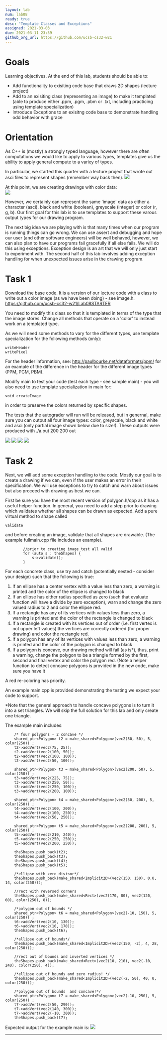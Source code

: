 ```yaml
---
layout: lab
num: lab08	
ready: true
desc: "Template Classes and Exceptions"
assigned: 2021-03-03
due: 2021-03-11 23:59
github_org_url: https://github.com/ucsb-cs32-w21
---
```


Goals
=====

Learning objectives. At the end of this lab, students should be able to:

- Add functionality to exisiting code base that draws 2D shapes (lecture project)
- Add to an exisiting class (representing an image) to make it templated (able to produce either .ppm, .pgm, .pbm or .txt, including practicing using template specialization)
- Introduce Exceptions to an exisitng code base to demonstrate handling odd behavior with grace

Orientation
============

As C++ is (mostly) a strongly typed language, however there are often computations we would like to apply to various types, templates give us the ability to apply general compute to a variey of types.  

In particular, we started this quarter with a lecture project that wrote out asci files to represent shapes (remember way back then).
![](asciFace.png)

At this point, we are creating drawings with color data:<br>
![](movablejpg.jpg)

However, we certainly can represent the same 'image' data as either a character (asci), black and white (boolean), greyscale (integer) or color (r, g, b).  Our first goal for this lab is to use templates to support these varous output types for our drawing program.

The next big idea we are playing with is that many times when our program is running things can go wrong.  We can use assert and debugging and hope our user (and other software engineers) will be well behaved, however, we can also plan to have our programs fail gracefully if all else fails.  We will do this using exceptions.  Exception design is an art that we will only just start to experiment with.  The second half of this lab involves adding exception handling for when unexpected issues arise in the drawing program.

Task 1
============

Download the base code.  It is a version of our lecture code with a class to write out a color image (as we have been doing) - see image.h.
https://github.com/ucsb-cs32-w21/Lab08STARTER

You need to modify this class so that it is templated in terms of the type that the image stores.  Change all methods that operate on a 'color' to instead work on a templated type.

As we will need some methods to vary for the different types, use template specialization for the following methods (only):
```
writeHeader
writePixel
```
For the header information, see: http://paulbourke.net/dataformats/ppm/
for an example of the difference in the header for the different image types (PPM, PGM, PBM).

Modify main to test your code (test each type - see sample main) - you will also need to use template specialization in main for:
```
void createImage
```
in order to preserve the colors returned by specific shapes.

The tests that the autograder will run will be released, but in genernal, make sure you can output all four image types: color, greyscale, black and white and asci (only partial image shown below due to size!). These outputs were produced with ./a.out 200 200 out

![](outPPM.jpg)
![](outPGM.jpg)
![](outPBM.jpg)
![](partialAsci.png)

Task 2
============
Next, we will add some exception handling to the code. Mostly our goal is to create a drawing if we can, even if the user makes an error in their specification.
We will use exceptions to try to catch and warn about issues but also proceed with drawing as best we can.

First be sure you have the most recent version of polygon.h/cpp as it has a useful helper function.  In general, you need to add a step prior to drawing which
validates whether all shapes can be drawn as expected.  Add a pure virtual method to shape called
```
validate
```
and before creating an image, validate that all shapes are drawable. (The example fullmain.cpp file includes an example).
```
		//prior to creating image test all valid
		for (auto s : theShapes) {
			s->validate();
		}
```

For each concrete class, use try and catch (potentially nested - consider your design) such that the following is true:
1) If an ellipse has a center vertex with a value less than zero, a warning is printed and the color of the ellipse is changed to black
2) If an ellipse has either radius specified as zero (such that evaluate function will have a divide by zero exception), warn and change the zero valued radius to 2 and color the ellipse red.
3) If a rectangle has any of its vertices with values less than zero,  a warning is printed and the color of the rectangle is changed to black
4) If a rectangle is created with its vertices out of order (i.e. first vertex is not upper left values) the vertices are correctly ordered (for proper drawing) and color the rectangle red.
5) If a polygon has any of its vertices with values less than zero,  a warning is printed and the color of the polygon is changed to black
6) If a polygon is concave, our drawing method will fail (as is*), thus, print a warning, change the polygon to be a triangle formed by the first, second and final vertex and color the polygon red. (Note a helper function to detect concave polygons is provided in the new code, make sure you have it

A red re-coloring has priority.

An example main.cpp is provided demonstrating the testing we expect your code to support.

*Note that the general approach to handle concave polygons is to turn it into a set triangles.  We will skip the full solution for this lab and only create one triangle.

The example main includes:
```
	/* four polygons - 2 concave */
	shared_ptr<Polygon> t2 = make_shared<Polygon>(vec2(50, 50), 5, color(250)) ;
	t2->addVert(vec2(75, 25));
	t2->addVert(vec2(100, 50));
	t2->addVert(vec2(100, 100));
	t2->addVert(vec2(50, 100));

	shared_ptr<Polygon> t3 = make_shared<Polygon>(vec2(200, 50), 5, color(250)) ;
	t3->addVert(vec2(225, 75));
	t3->addVert(vec2(250, 50));
	t3->addVert(vec2(250, 100));
	t3->addVert(vec2(200, 100));

	shared_ptr<Polygon> t4 = make_shared<Polygon>(vec2(50, 200), 5, color(250)) ;
	t4->addVert(vec2(100, 200));
	t4->addVert(vec2(100, 250));
	t4->addVert(vec2(50, 250));

	shared_ptr<Polygon> t5 = make_shared<Polygon>(vec2(200, 200), 5, color(250)) ;
	t5->addVert(vec2(210, 240));
	t5->addVert(vec2(250, 250));
	t5->addVert(vec2(200, 250));

	theShapes.push_back(t2);
	theShapes.push_back(t3);
	theShapes.push_back(t4);
	theShapes.push_back(t5);
	
	/*ellipse with zero divisor*/
	theShapes.push_back(make_shared<Implicit2D>(vec2(150, 150), 0.0, 14, color(250)));	
	
	//rect with reversed corners
	theShapes.push_back(make_shared<Rect>(vec2(170, 80), vec2(120, 60), color(250), 8));

	/*polygon out of bounds */
	shared_ptr<Polygon> t6 = make_shared<Polygon>(vec2(-10, 150), 5, color(250)) ;
	t6->addVert(vec2(10, 130));
	t6->addVert(vec2(10, 170));
	theShapes.push_back(t6);

	/*ellipse out of bounds*/
	theShapes.push_back(make_shared<Implicit2D>(vec2(150, -2), 4, 28, color(250)));	

	//rect out of bounds and inverted vertices */
	theShapes.push_back(make_shared<Rect>(vec2(10, 210), vec2(-10, 240), color(250), 4));

	/*ellipse out of bounds and zero radius! */
	theShapes.push_back(make_shared<Implicit2D>(vec2(-2, 50), 40, 0, color(250)));	

	/*polygon out of bounds  and concave!*/
	shared_ptr<Polygon> t7 = make_shared<Polygon>(vec2(-10, 250), 5, color(250)) ;
	t7->addVert(vec2(50, 290));
	t7->addVert(vec2(140, 300));
	t7->addVert(vec2(-10, 300));
	theShapes.push_back(t7);
  ```
  
Expected output for the example main is:
![](fix.jpg)

-------










